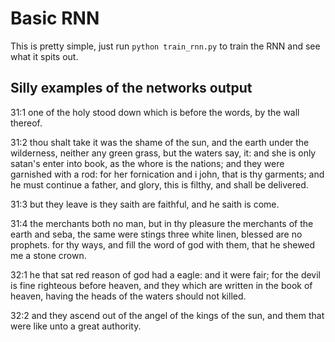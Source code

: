 # Basic RNN

This is pretty simple, just run `python train_rnn.py` to train the RNN and see what it spits out.

## Silly examples of the networks output

31:1 one of the holy stood down which is before the words, by the wall thereof.

31:2 thou shalt take it was the shame of the sun, and the earth under the wilderness, neither any green grass, but the waters say, it: and she is only satan's enter into book, as the whore is the nations; and they were garnished with a rod: for her fornication and i john, that is thy garments; and he must continue a father, and glory, this is filthy, and shall be delivered.

31:3 but they leave is they saith are faithful, and he saith is come.

31:4 the merchants both no man, but in thy pleasure the merchants of the earth and seba, the same were stings three white linen, blessed are no prophets. for thy ways, and fill the word of god with them, that he shewed me a stone crown.

32:1 he that sat red reason of god had a eagle: and it were fair; for the devil is fine righteous before heaven, and they which are written in the book of heaven, having the heads of the waters should not killed.

32:2 and they ascend out of the angel of the kings of the sun, and them that were like unto a great authority.
